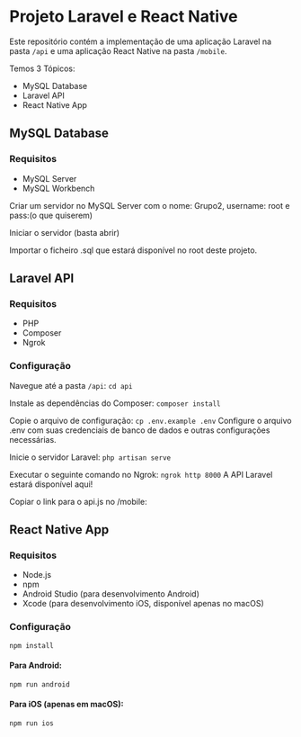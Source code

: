 # Projeto Laravel e React Native

Este repositório contém a implementação de uma aplicação Laravel na pasta `/api` e uma aplicação React Native na pasta `/mobile`.

Temos 3 Tópicos:
- MySQL Database
- Laravel API
- React Native App


## MySQL Database

### Requisitos
- MySQL Server
- MySQL Workbench

Criar um servidor no MySQL Server com o nome: Grupo2, username: root e pass:(o que quiserem)

Iniciar o servidor (basta abrir)

Importar o ficheiro .sql que estará disponível no root deste projeto.

## Laravel API

### Requisitos
- PHP
- Composer
- Ngrok

### Configuração
Navegue até a pasta `/api`:
`cd api`

Instale as dependências do Composer:
`composer install`

Copie o arquivo de configuração:
`cp .env.example .env`
Configure o arquivo .env com suas credenciais de banco de dados e outras configurações necessárias.

Inicie o servidor Laravel:
`php artisan serve`

Executar o seguinte comando no Ngrok:
`ngrok http 8000`
A API Laravel estará disponível aqui!

Copiar o link para o api.js no /mobile:

## React Native App

### Requisitos
- Node.js
- npm
- Android Studio (para desenvolvimento Android)
- Xcode (para desenvolvimento iOS, disponível apenas no macOS)

### Configuração
```cd mobile
npm install
```

#### Para Android:
`npm run android`

#### Para iOS (apenas em macOS):
`npm run ios`
